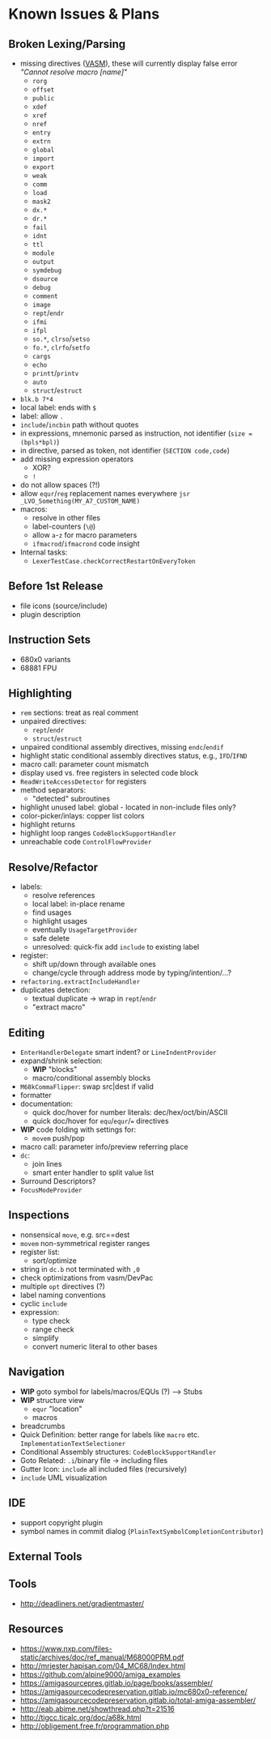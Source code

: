 # Known Issues & Plans

## Broken Lexing/Parsing

- missing directives ([VASM](http://sun.hasenbraten.de/vasm/release/vasm_4.html#Mot-Syntax-Module)), these will
  currently display false error _"Cannot resolve macro [name]"_
  - `rorg`
  - `offset`
  - `public`
  - `xdef`
  - `xref`
  - `nref`
  - `entry`
  - `extrn`
  - `global`
  - `import`
  - `export`
  - `weak`
  - `comm`
  - `load`
  - `mask2`
  - `dx.*`
  - `dr.*`
  - `fail`
  - `idnt`
  - `ttl`
  - `module`
  - `output`
  - `symdebug`
  - `dsource`
  - `debug`
  - `comment`
  - `image`
  - `rept`/`endr`
  - `ifmi`
  - `ifpl`
  - `so.*`, `clrso`/`setso`
  - `fo.*`, `clrfo`/`setfo`
  - `cargs`
  - `echo`
  - `printt`/`printv`
  - `auto`
  - `struct`/`estruct`
- `blk.b 7*4`
- local label: ends with `$`
- label: allow `.`
- `include`/`incbin` path without quotes
- in expressions, mnemonic parsed as instruction, not identifier (`size = (bpls*bpl)`)
- in directive, parsed as token, not identifier (`SECTION code,code`)
- add missing expression operators
  - XOR?
  - `!`
- do not allow spaces (?!)
- allow `equr`/`reg` replacement names everywhere `jsr _LVO_Something(MY_A7_CUSTOM_NAME)`
- macros:
  - resolve in other files
  - label-counters (`\@`)
  - allow `a`-`z` for macro parameters
  - `ifmacrod`/`ifmacrond` code insight
- Internal tasks:
  - `LexerTestCase.checkCorrectRestartOnEveryToken`

## Before 1st Release

- file icons (source/include)
- plugin description

## Instruction Sets

* 680x0 variants
* 68881 FPU

## Highlighting

- `rem` sections: treat as real comment
- unpaired directives:
  - `rept`/`endr`
  - `struct`/`estruct`
- unpaired conditional assembly directives, missing `endc`/`endif`
- highlight static conditional assembly directives status, e.g., `IFD`/`IFND`
- macro call: parameter count mismatch
- display used vs. free registers in selected code block
- `ReadWriteAccessDetector` for registers
- method separators:
  - "detected" subroutines
- highlight unused label: global - located in non-include files only?
- color-picker/inlays: copper list colors
- highlight returns
- highlight loop ranges `CodeBlockSupportHandler`
- unreachable code `ControlFlowProvider`

## Resolve/Refactor

- labels:
  - resolve references
  - local label: in-place rename
  - find usages
  - highlight usages
  - eventually `UsageTargetProvider`
  - safe delete
  - unresolved: quick-fix add `include` to existing label
- register:
  - shift up/down through available ones
  - change/cycle through address mode by typing/intention/...?
- `refactoring.extractIncludeHandler`
- duplicates detection:
  - textual duplicate -> wrap in `rept`/`endr`
  - "extract macro"

## Editing

- `EnterHandlerDelegate` smart indent? or `LineIndentProvider`
- expand/shrink selection:
  - **WIP** "blocks"
  - macro/conditional assembly blocks
- `M68kCommaFlipper`: swap src|dest if valid
- formatter
- documentation:
  - quick doc/hover for number literals: dec/hex/oct/bin/ASCII
  - quick doc/hover for `equ`/`equr`/`=` directives
- **WIP** code folding with settings for:
  - `movem` push/pop
- macro call: parameter info/preview referring place
- `dc`:
  - join lines
  - smart enter handler to split value list
- Surround Descriptors?
- `FocusModeProvider`

## Inspections

- nonsensical `move`, e.g. src==dest
- `movem` non-symmetrical register ranges
- register list:
  - sort/optimize
- string in `dc.b` not terminated with `,0`
- check optimizations from vasm/DevPac
- multiple `opt` directives (?)
- label naming conventions
- cyclic `include`
- expression:
  - type check
  - range check
  - simplify
  - convert numeric literal to other bases

## Navigation

- **WIP** goto symbol for labels/macros/EQUs (?) --> Stubs
- **WIP** structure view
  - `equr` "location"
  - macros
- breadcrumbs
- Quick Definition: better range for labels like `macro` etc. `ImplementationTextSelectioner`
- Conditional Assembly structures: `CodeBlockSupportHandler`
- Goto Related: `.i`/binary file -> including files
- Gutter Icon: `include` all included files (recursively)
- `include` UML visualization

## IDE

- support copyright plugin
- symbol names in commit dialog (`PlainTextSymbolCompletionContributor`)

## External Tools

## Tools

- http://deadliners.net/gradientmaster/

## Resources

- https://www.nxp.com/files-static/archives/doc/ref_manual/M68000PRM.pdf
- http://mrjester.hapisan.com/04_MC68/Index.html
- https://github.com/alpine9000/amiga_examples
- https://amigasourcepres.gitlab.io/page/books/assembler/
- https://amigasourcecodepreservation.gitlab.io/mc680x0-reference/
- https://amigasourcecodepreservation.gitlab.io/total-amiga-assembler/
- http://eab.abime.net/showthread.php?t=21516
- http://tigcc.ticalc.org/doc/a68k.html
- http://obligement.free.fr/programmation.php